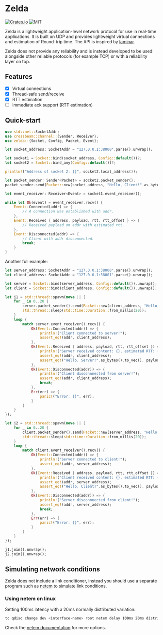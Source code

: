 # Zelda

[![Crates.io][crates_icon]][crates_link] ![MIT][license]

[crates_icon]: https://img.shields.io/crates/v/zelda.svg
[crates_link]: https://crates.io/crates/zelda/
[license]: https://img.shields.io/crates/l/zelda.svg?maxAge=2592000

Zelda is a lightweight application-level network protocol for use in real-time applications. It is built on UDP and provides lightweight virtual connections and estimation of Round-trip time. The API is inspired by [laminar](https://github.com/amethyst/laminar).

Zelda does not provide any reliability and is instead developed to be used alongside other reliable protocols (for example TCP) or with a reliability layer on top.

## Features

* [x] Virtual connections
* [x] Thread-safe send/receive
* [x] RTT estimation
* [ ] Immediate ack support (RTT estimation)

## Quick-start

```rust
use std::net::SocketAddr;
use crossbeam::channel::{Sender, Receiver};
use zelda::{Socket, Config, Packet, Event};

let socket_address: SocketAddr = "127.0.0.1:38000".parse().unwrap();

let socket1 = Socket::bind(socket_address, Config::default())?;
let socket2 = Socket::bind_any(Config::default())?;

println!("Address of socket 2: {}", socket2.local_address());

let packet_sender: Sender<Packet> = socket2.packet_sender();
packet_sender.send(Packet::new(socket_address, "Hello, Client!".as_bytes().to_vec()));

let event_receiver: Receiver<Event> = socket1.event_receiver();

while let Ok(event) = event_receiver.recv() {
    Event::Connected(addr) => {
        // A connection was established with addr.
    },
    Event::Received { address, payload, rtt, rtt_offset } => {
        // Received payload on addr with estimated rtt.
    },
    Event::Disconnected(addr) => {
        // Client with addr disconnected.
        break;
    }
}
```

Another full example:

```rust
let server_address: SocketAddr = "127.0.0.1:38000".parse().unwrap();
let client_address: SocketAddr = "127.0.0.1:38001".parse().unwrap();

let server = Socket::bind(server_address, Config::default()).unwrap();
let client = Socket::bind(client_address, Config::default()).unwrap();

let j1 = std::thread::spawn(move || {
    for _ in 0..20 {
        server.packet_sender().send(Packet::new(client_address, "Hello, Client!".as_bytes().to_vec())).unwrap();
        std::thread::sleep(std::time::Duration::from_millis(20));
    }
    loop {
        match server.event_receiver().recv() {
            Ok(Event::Connected(addr)) => {
                println!("Client connected to server!");
                assert_eq!(addr, client_address);
            },
            Ok(Event::Received { address, payload, rtt, rtt_offset }) => {
                println!("Server received content: {}, estimated RTT: {} ms, has estimate: {}", std::str::from_utf8(&payload).unwrap(), rtt.unwrap_or_default().as_millis(), rtt.is_some());
                assert_eq!(addr, client_address);
                assert_eq!("Hello, Server!".as_bytes().to_vec(), payload);
            },
            Ok(Event::Disconnected(addr)) => {
                println!("Client disconnnected from server!");
                assert_eq!(addr, client_address);
                break;
            },
            Err(err) => {
                panic!("Error: {}", err);
            }
        }
    }
});

let j2 = std::thread::spawn(move || {
    for _ in 0..20 {
        client.packet_sender().send(Packet::new(server_address, "Hello, Server!".as_bytes().to_vec())).unwrap();
        std::thread::sleep(std::time::Duration::from_millis(20));
    }
    loop {
        match client.event_receiver().recv() {
            Ok(Event::Connected(addr)) => {
                println!("Server connected to client!");
                assert_eq!(addr, server_address);
            },
            Ok(Event::Received { address, payload, rtt, rtt_offset }) => {
                println!("Client received content: {}, estimated RTT: {} ms, has estimate: {}", std::str::from_utf8(&payload).unwrap(), rtt.unwrap_or_default().as_millis(), rtt.is_some());
                assert_eq!(addr, server_address);
                assert_eq!("Hello, Client!".as_bytes().to_vec(), payload);
            },
            Ok(Event::Disconnected(addr)) => {
                println!("Server disconnnected from client!");
                assert_eq!(addr, server_address);
                break;
            },
            Err(err) => {
                panic!("Error: {}", err);
            }
        }
    }
});

j1.join().unwrap();
j2.join().unwrap();
```

## Simulating network conditions 

Zelda does not include a link conditioner, instead you should use a separate program such as [netem](https://wiki.linuxfoundation.org/networking/netem) to simulate link conditions.

### Using netem on linux

Setting 100ms latency with a 20ms normally distributed variation:

```bash
tc qdisc change dev <interface-name> root netem delay 100ms 20ms distribution normal
```

Check the [netem documentation](https://wiki.linuxfoundation.org/networking/netem#packet_loss) for more options.